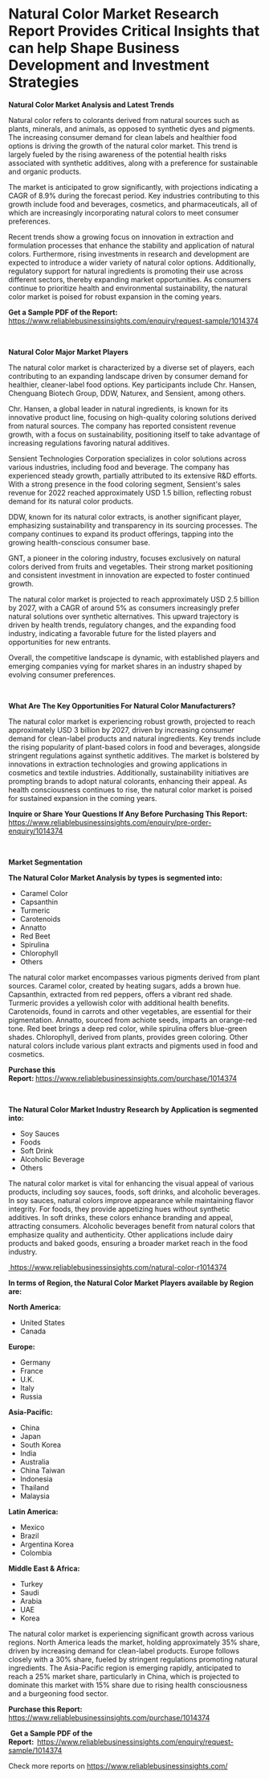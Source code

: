 <p><h1>Natural Color Market Research Report Provides Critical Insights that can help Shape Business Development and Investment Strategies</h1></p><p><strong>Natural Color Market Analysis and Latest Trends</strong></p>
<p><p>Natural color refers to colorants derived from natural sources such as plants, minerals, and animals, as opposed to synthetic dyes and pigments. The increasing consumer demand for clean labels and healthier food options is driving the growth of the natural color market. This trend is largely fueled by the rising awareness of the potential health risks associated with synthetic additives, along with a preference for sustainable and organic products.</p><p>The market is anticipated to grow significantly, with projections indicating a CAGR of 8.9% during the forecast period. Key industries contributing to this growth include food and beverages, cosmetics, and pharmaceuticals, all of which are increasingly incorporating natural colors to meet consumer preferences. </p><p>Recent trends show a growing focus on innovation in extraction and formulation processes that enhance the stability and application of natural colors. Furthermore, rising investments in research and development are expected to introduce a wider variety of natural color options. Additionally, regulatory support for natural ingredients is promoting their use across different sectors, thereby expanding market opportunities. As consumers continue to prioritize health and environmental sustainability, the natural color market is poised for robust expansion in the coming years.</p></p>
<p><strong>Get a Sample PDF of the Report:&nbsp;</strong> <a href="https://www.reliablebusinessinsights.com/enquiry/request-sample/1014374?utm_campaign=3183&utm_medium=2&utm_source=Github&utm_content=ia&utm_term=06032025&utm_id=natural-color">https://www.reliablebusinessinsights.com/enquiry/request-sample/1014374</a></p>
<p>&nbsp;</p>
<p><strong>Natural Color Major Market Players</strong></p>
<p><p>The natural color market is characterized by a diverse set of players, each contributing to an expanding landscape driven by consumer demand for healthier, cleaner-label food options. Key participants include Chr. Hansen, Chenguang Biotech Group, DDW, Naturex, and Sensient, among others.</p><p>Chr. Hansen, a global leader in natural ingredients, is known for its innovative product line, focusing on high-quality coloring solutions derived from natural sources. The company has reported consistent revenue growth, with a focus on sustainability, positioning itself to take advantage of increasing regulations favoring natural additives.</p><p>Sensient Technologies Corporation specializes in color solutions across various industries, including food and beverage. The company has experienced steady growth, partially attributed to its extensive R&D efforts. With a strong presence in the food coloring segment, Sensient's sales revenue for 2022 reached approximately USD 1.5 billion, reflecting robust demand for its natural color products.</p><p>DDW, known for its natural color extracts, is another significant player, emphasizing sustainability and transparency in its sourcing processes. The company continues to expand its product offerings, tapping into the growing health-conscious consumer base.</p><p>GNT, a pioneer in the coloring industry, focuses exclusively on natural colors derived from fruits and vegetables. Their strong market positioning and consistent investment in innovation are expected to foster continued growth.</p><p>The natural color market is projected to reach approximately USD 2.5 billion by 2027, with a CAGR of around 5% as consumers increasingly prefer natural solutions over synthetic alternatives. This upward trajectory is driven by health trends, regulatory changes, and the expanding food industry, indicating a favorable future for the listed players and opportunities for new entrants.</p><p>Overall, the competitive landscape is dynamic, with established players and emerging companies vying for market shares in an industry shaped by evolving consumer preferences.</p></p>
<p>&nbsp;</p>
<p><strong>What Are The Key Opportunities For Natural Color Manufacturers?</strong></p>
<p><p>The natural color market is experiencing robust growth, projected to reach approximately USD 3 billion by 2027, driven by increasing consumer demand for clean-label products and natural ingredients. Key trends include the rising popularity of plant-based colors in food and beverages, alongside stringent regulations against synthetic additives. The market is bolstered by innovations in extraction technologies and growing applications in cosmetics and textile industries. Additionally, sustainability initiatives are prompting brands to adopt natural colorants, enhancing their appeal. As health consciousness continues to rise, the natural color market is poised for sustained expansion in the coming years.</p></p>
<p><strong>Inquire or Share Your Questions If Any Before Purchasing This Report:</strong> <a href="https://www.reliablebusinessinsights.com/enquiry/pre-order-enquiry/1014374?utm_campaign=3183&utm_medium=2&utm_source=Github&utm_content=ia&utm_term=06032025&utm_id=natural-color">https://www.reliablebusinessinsights.com/enquiry/pre-order-enquiry/1014374</a></p>
<p>&nbsp;</p>
<p><strong>Market Segmentation</strong></p>
<p><strong>The Natural Color Market Analysis by types is segmented into:</strong></p>
<p><ul><li>Caramel Color</li><li>Capsanthin</li><li>Turmeric</li><li>Carotenoids</li><li>Annatto</li><li>Red Beet</li><li>Spirulina</li><li>Chlorophyll</li><li>Others</li></ul></p>
<p><p>The natural color market encompasses various pigments derived from plant sources. Caramel color, created by heating sugars, adds a brown hue. Capsanthin, extracted from red peppers, offers a vibrant red shade. Turmeric provides a yellowish color with additional health benefits. Carotenoids, found in carrots and other vegetables, are essential for their pigmentation. Annatto, sourced from achiote seeds, imparts an orange-red tone. Red beet brings a deep red color, while spirulina offers blue-green shades. Chlorophyll, derived from plants, provides green coloring. Other natural colors include various plant extracts and pigments used in food and cosmetics.</p></p>
<p><strong>Purchase this Report:&nbsp;</strong><a href="https://www.reliablebusinessinsights.com/purchase/1014374?utm_campaign=3183&utm_medium=2&utm_source=Github&utm_content=ia&utm_term=06032025&utm_id=natural-color">https://www.reliablebusinessinsights.com/purchase/1014374</a></p>
<p>&nbsp;</p>
<p><strong>The Natural Color Market Industry Research by Application is segmented into:</strong></p>
<p><ul><li>Soy Sauces</li><li>Foods</li><li>Soft Drink</li><li>Alcoholic Beverage</li><li>Others</li></ul></p>
<p><p>The natural color market is vital for enhancing the visual appeal of various products, including soy sauces, foods, soft drinks, and alcoholic beverages. In soy sauces, natural colors improve appearance while maintaining flavor integrity. For foods, they provide appetizing hues without synthetic additives. In soft drinks, these colors enhance branding and appeal, attracting consumers. Alcoholic beverages benefit from natural colors that emphasize quality and authenticity. Other applications include dairy products and baked goods, ensuring a broader market reach in the food industry.</p></p>
<p><a href="https://www.reliablebusinessinsights.com/natural-color-r1014374?utm_campaign=3183&utm_medium=2&utm_source=Github&utm_content=ia&utm_term=06032025&utm_id=natural-color">&nbsp;https://www.reliablebusinessinsights.com/natural-color-r1014374</a></p>
<p><strong>In terms of Region, the Natural Color Market Players available by Region are:</strong></p>
<p>
    <p> <strong> North America: </strong>
        <ul>
            <li>United States</li>
            <li>Canada</li>
        </ul>
        </p> 
    <p> <strong> Europe: </strong>
        <ul>
            <li>Germany</li>
            <li>France</li>
            <li>U.K.</li>
            <li>Italy</li>
            <li>Russia</li>
        </ul>
        </p> 
    <p> <strong> Asia-Pacific: </strong>
        <ul>
            <li>China</li>
            <li>Japan</li>
            <li>South Korea</li>
            <li>India</li>
            <li>Australia</li>
            <li>China Taiwan</li>
            <li>Indonesia</li>
            <li>Thailand</li>
            <li>Malaysia</li>
        </ul>
        </p> 
    <p> <strong> Latin America: </strong>
        <ul>
            <li>Mexico</li>
            <li>Brazil</li>
            <li>Argentina Korea</li>
            <li>Colombia</li>
        </ul>
        </p> 
    <p> <strong> Middle East & Africa: </strong>
        <ul>
            <li>Turkey</li>
            <li>Saudi</li>
            <li>Arabia</li>
            <li>UAE</li>
            <li>Korea</li>
        </ul>
    </p>
    </p>
<p><p>The natural color market is experiencing significant growth across various regions. North America leads the market, holding approximately 35% share, driven by increasing demand for clean-label products. Europe follows closely with a 30% share, fueled by stringent regulations promoting natural ingredients. The Asia-Pacific region is emerging rapidly, anticipated to reach a 25% market share, particularly in China, which is projected to dominate this market with 15% share due to rising health consciousness and a burgeoning food sector.</p></p>
<p><strong>Purchase this Report: </strong><a href="https://www.reliablebusinessinsights.com/purchase/1014374?utm_campaign=3183&utm_medium=2&utm_source=Github&utm_content=ia&utm_term=06032025&utm_id=natural-color">https://www.reliablebusinessinsights.com/purchase/1014374</a></p>
<p>&nbsp;<strong>Get a Sample PDF of the Report:&nbsp;&nbsp;</strong><a href="https://www.reliablebusinessinsights.com/enquiry/request-sample/1014374?utm_campaign=3183&utm_medium=2&utm_source=Github&utm_content=ia&utm_term=06032025&utm_id=natural-color">https://www.reliablebusinessinsights.com/enquiry/request-sample/1014374</a></p>
<p><strong></strong></p>
<p>Check more reports on <a href="https://www.reliablebusinessinsights.com/?utm_campaign=3183&utm_medium=2&utm_source=Github&utm_content=ia&utm_term=06032025&utm_id=natural-color">https://www.reliablebusinessinsights.com/</a></p>